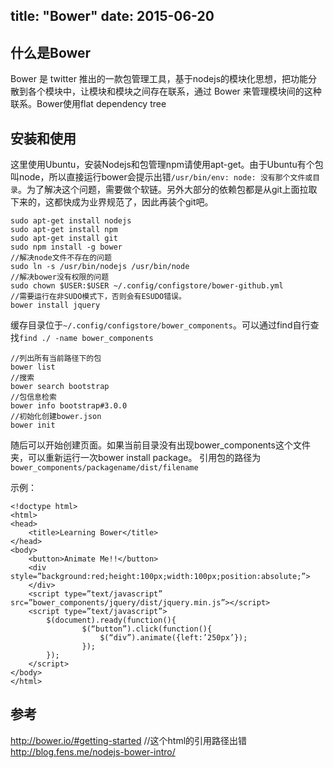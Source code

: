 title: "Bower"
date: 2015-06-20
---
## 什么是Bower

Bower 是 twitter 推出的一款包管理工具，基于nodejs的模块化思想，把功能分散到各个模块中，让模块和模块之间存在联系，通过 Bower 来管理模块间的这种联系。Bower使用flat dependency tree

## 安装和使用

这里使用Ubuntu，安装Nodejs和包管理npm请使用apt-get。由于Ubuntu有个包叫node，所以直接运行bower会提示出错`/usr/bin/env: node: 没有那个文件或目录`。为了解决这个问题，需要做个软链。另外大部分的依赖包都是从git上面拉取下来的，这都快成为业界规范了，因此再装个git吧。

```
sudo apt-get install nodejs
sudo apt-get install npm
sudo apt-get install git
sudo npm install -g bower
//解决node文件不存在的问题
sudo ln -s /usr/bin/nodejs /usr/bin/node
//解决bower没有权限的问题
sudo chown $USER:$USER ~/.config/configstore/bower-github.yml
//需要运行在非SUDO模式下，否则会有ESUDO错误。
bower install jquery
```

缓存目录位于`~/.config/configstore/bower_components`。可以通过find自行查找`find ./ -name bower_components`

```
//列出所有当前路径下的包
bower list
//搜索
bower search bootstrap
//包信息检索
bower info bootstrap#3.0.0
//初始化创建bower.json
bower init
```
随后可以开始创建页面。如果当前目录没有出现bower_components这个文件夹，可以重新运行一次bower install package。
引用包的路径为`bower_components/packagename/dist/filename`

示例：

```
<!doctype html>
<html>
<head>
    <title>Learning Bower</title>
</head>
<body>
    <button>Animate Me!!</button>
    <div style=”background:red;height:100px;width:100px;position:absolute;”>
    </div>
    <script type=”text/javascript” src=”bower_components/jquery/dist/jquery.min.js”></script>
    <script type=”text/javascript”>
        $(document).ready(function(){
                $(“button”).click(function(){
                    $(“div”).animate({left:’250px’});
                });
        });
    </script>
</body>
</html>
```

## 参考

http://bower.io/#getting-started
//这个html的引用路径出错
http://blog.fens.me/nodejs-bower-intro/
